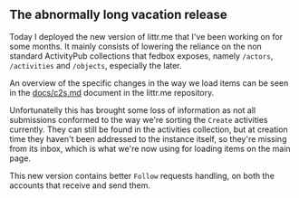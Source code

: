 ## The abnormally long vacation release

Today I deployed the new version of littr.me that I've been working on for some months. It mainly consists of lowering the reliance on the non standard ActivityPub collections that fedbox exposes, namely `/actors`, `/activities` and `/objects`, especially the later.

An overview of the specific changes in the way we load items can be seen in the [docs/c2s.md](https://github.com/mariusor/littr.go/blob/master/doc/c2s.md#querying-fedbox) document in the littr.me repository. 

Unfortunatelly this has brought some loss of information as not all submissions conformed to the way we're sorting the `Create` activities currently. They can still be found in the activities collection, but at creation time they haven't been addressed to the instance itself, so they're missing from its inbox, which is what we're now using for loading items on the main page.

This new version contains better `Follow` requests handling, on both the accounts that receive and send them.

